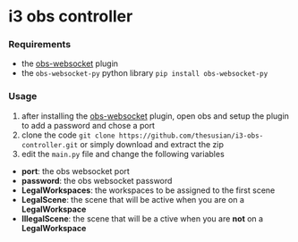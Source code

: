 # i3 obs controller


### Requirements
* the [obs-websocket](https://obsproject.com/forum/resources/obs-websocket-remote-control-obs-studio-from-websockets.466/) plugin
* the `obs-websocket-py` python library `pip install obs-websocket-py`

### Usage
1. after installing the [obs-websocket](https://obsproject.com/forum/resources/obs-websocket-remote-control-obs-studio-from-websockets.466/) plugin, open obs and setup the plugin to add a password and chose a port
2. clone the code `git clone https://github.com/thesusian/i3-obs-controller.git` or simply download and extract the zip
3. edit the `main.py` file and change the following variables
  * **port**: the obs websocket port
  * **password**: the obs websocket password
  * **LegalWorkspaces**: the workspaces to be assigned to the first scene
  * **LegalScene**: the scene that will be active when you are on a **LegalWorkspace**
  * **IllegalScene**: the scene that will be a ctive when you are **not** on a **LegalWorkspace**
